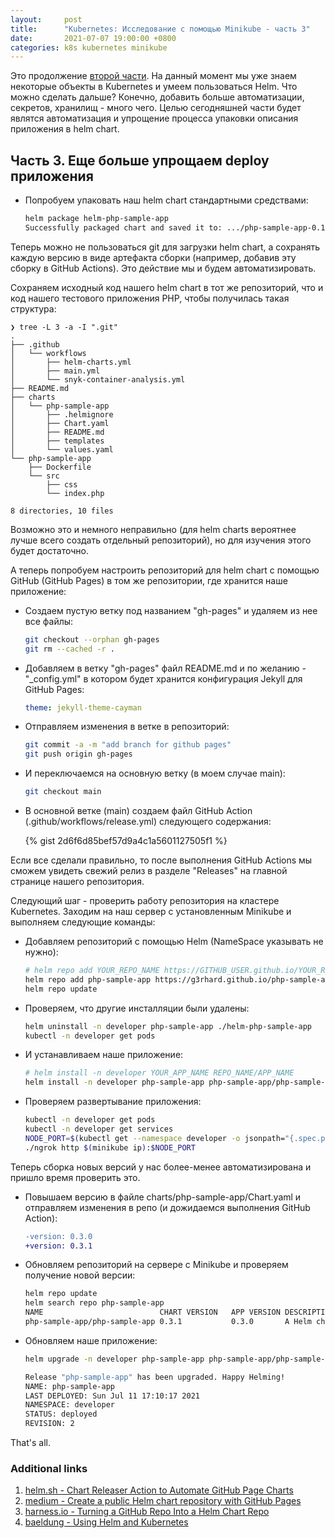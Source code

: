 ```yaml
---
layout:     post
title:      "Kubernetes: Исследование с помощью Minikube - часть 3"
date:       2021-07-07 19:00:00 +0800
categories: k8s kubernetes minikube
---
```


Это продолжение [второй части](/2021/07/kubernetes-minikube-part-2.html). На данный момент мы уже знаем некоторые объекты в Kubernetes и умеем пользоваться Helm. Что можно сделать дальше? Конечно, добавить больше автоматизации, секретов, хранилищ - много чего. Целью сегодняшней части будет являтся автоматизация и упрощение процесса упаковки описания приложения в helm chart.

## Часть 3. Еще больше упрощаем deploy приложения

* Попробуем упаковать наш helm chart стандартными средствами:

  ```sh
  helm package helm-php-sample-app
  Successfully packaged chart and saved it to: .../php-sample-app-0.1.0.tgz
  ```

Теперь можно не пользоваться git для загрузки helm chart, а сохранять каждую версию в виде артефакта сборки (например, добавив эту сборку в GitHub Actions). Это действие мы и будем автоматизировать.

Сохраняем исходный код нашего helm chart в тот же репозиторий, что и код нашего тестового приложения PHP, чтобы получилась такая структура:

```text
❯ tree -L 3 -a -I ".git"
.
├── .github
│   └── workflows
│       ├── helm-charts.yml
│       ├── main.yml
│       └── snyk-container-analysis.yml
├── README.md
├── charts
│   └── php-sample-app
│       ├── .helmignore
│       ├── Chart.yaml
│       ├── README.md
│       ├── templates
│       └── values.yaml
└── php-sample-app
    ├── Dockerfile
    └── src
        ├── css
        └── index.php

8 directories, 10 files
```

Возможно это и немного неправильно (для helm charts вероятнее лучше всего создать отдельный репозиторий), но для изучения этого будет достаточно.

А теперь попробуем настроить репозиторий для helm chart с помощью GitHub (GitHub Pages) в том же репозитории, где хранится наше приложение:

* Создаем пустую ветку под названием "gh-pages" и удаляем из нее все файлы:

  ```sh
  git checkout --orphan gh-pages
  git rm --cached -r .
  ```

* Добавляем в ветку "gh-pages" файл README.md и по желанию - "_config.yml" в котором будет хранится конфигурация Jekyll для GitHub Pages:

  ```yaml
  theme: jekyll-theme-cayman
  ```

* Отправляем изменения в ветке в репозиторий:

  ```sh
  git commit -a -m "add branch for github pages"
  git push origin gh-pages
  ```

* И переключаемся на основную ветку (в моем случае main):

  ```sh
  git checkout main
  ```

* В основной ветке (main) создаем файл GitHub Action (.github/workflows/release.yml) следующего содержания:

  {% gist 2d6f6d85bef57d9a4c1a5601127505f1 %}

Если все сделали правильно, то после выполнения GitHub Actions мы сможем увидеть свежий релиз в разделе "Releases" на главной странице нашего репозитория.

Следующий шаг - проверить работу репозитория на кластере Kubernetes. Заходим на наш сервер с установленным Minikube и выполняем следующие команды:

* Добавляем репозиторий с помощью Helm (NameSpace указывать не нужно):

  ```sh
  # helm repo add YOUR_REPO_NAME https://GITHUB_USER.github.io/YOUR_REPO_NAME
  helm repo add php-sample-app https://g3rhard.github.io/php-sample-app
  helm repo update
  ```

* Проверяем, что другие инсталляции были удалены:

  ```sh
  helm uninstall -n developer php-sample-app ./helm-php-sample-app
  kubectl -n developer get pods
  ```

* И устанавливаем наше приложение:

  ```sh
  # helm install -n developer YOUR_APP_NAME REPO_NAME/APP_NAME
  helm install -n developer php-sample-app php-sample-app/php-sample-app
  ```

* Проверяем развертывание приложения:

  ```sh
  kubectl -n developer get pods
  kubectl -n developer get services
  NODE_PORT=$(kubectl get --namespace developer -o jsonpath="{.spec.ports[0].nodePort}" services php-sample-app)
  ./ngrok http $(minikube ip):$NODE_PORT
  ```

Теперь сборка новых версий у нас более-менее автоматизирована и пришло время проверить это.

* Повышаем версию в файле charts/php-sample-app/Chart.yaml и отправляем изменения в репо (и дожидаемся выполнения GitHub Action):

  ```diff
  -version: 0.3.0
  +version: 0.3.1
  ```

* Обновляем репозиторий на сервере с Minikube и проверяем получение новой версии:

  ```sh
  helm repo update
  helm search repo php-sample-app
  NAME                         	CHART VERSION	APP VERSION	DESCRIPTION
  php-sample-app/php-sample-app	0.3.1        	0.3.0      	A Helm chart for Kubernetes
  ```

* Обновляем наше приложение:

  ```sh
  helm upgrade -n developer php-sample-app php-sample-app/php-sample-app

  Release "php-sample-app" has been upgraded. Happy Helming!
  NAME: php-sample-app
  LAST DEPLOYED: Sun Jul 11 17:10:17 2021
  NAMESPACE: developer
  STATUS: deployed
  REVISION: 2
  ```

That's all.

### Additional links

1. [helm.sh - Chart Releaser Action to Automate GitHub Page Charts](https://helm.sh/docs/howto/chart_releaser_action/#github-actions-workflow)
2. [medium - Create a public Helm chart repository with GitHub Pages](https://medium.com/@mattiaperi/create-a-public-helm-chart-repository-with-github-pages-49b180dbb417)
3. [harness.io - Turning a GitHub Repo Into a Helm Chart Repo](https://harness.io/blog/devops/helm-chart-repo/)
4. [baeldung - Using Helm and Kubernetes](https://www.baeldung.com/ops/kubernetes-helm)
